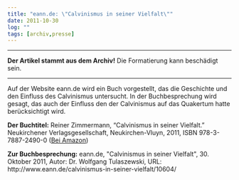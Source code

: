 ```yaml
---
title: "eann.de: \"Calvinismus in seiner Vielfalt\""
date: 2011-10-30
log: ""
tags: [archiv,presse]
---
```

<hr><b>Der Artikel stammt aus dem Archiv!</b> Die Formatierung kann beschädigt sein.<hr>

<p>Auf der Website eann.de wird ein Buch vorgestellt, das die Geschichte und den Einfluss des Calvinismus untersucht. In der Buchbesprechung wird gesagt, das auch der Einfluss den der Calvinismus auf das Quakertum hatte berücksichtigt wird.  </p>

<p><b>Der Buchtitel:</b> Reiner Zimmermann, “Calvinismus in seiner Vielfalt.” Neukirchener Verlagsgesellschaft, Neukirchen-Vluyn, 2011, ISBN 978-3-7887-2490-0 (<a href="http://www.amazon.de/Calvinismus-seiner-Vielfalt-evangelische-Christenheit/dp/3788724900">Bei Amazon</a>)</p>

<p><b>Zur Buchbesprechung:</b> eann.de,  "Calvinismus in seiner Vielfalt", 30. Oktober 2011, Autor: Dr. Wolfgang Tulaszewski, URL: http://www.eann.de/calvinismus-in-seiner-vielfalt/10604/</p>
